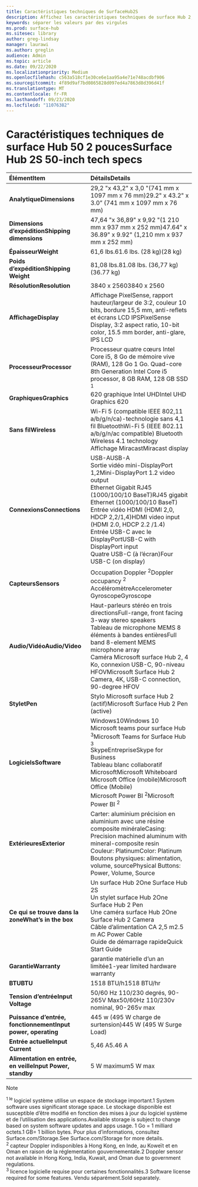 ```yaml
---
title: Caractéristiques techniques de SurfaceHub2S
description: Affichez les caractéristiques techniques de surface Hub 2, dont le stylo, l’appareil photo et les spécifications de batteries mobiles facultatives.
keywords: séparer les valeurs par des virgules
ms.prod: surface-hub
ms.sitesec: library
author: greg-lindsay
manager: laurawi
ms.author: greglin
audience: Admin
ms.topic: article
ms.date: 09/22/2020
ms.localizationpriority: Medium
ms.openlocfilehash: c563a518cf1e30ce6e1aa95a4e71e748acdbf906
ms.sourcegitcommit: 4f89d9af7bd0865828d097ed4a7863d8d396d41f
ms.translationtype: MT
ms.contentlocale: fr-FR
ms.lasthandoff: 09/23/2020
ms.locfileid: "11076382"
---
```

# <span data-ttu-id="7e027-104">Caractéristiques techniques de surface Hub 50 2 pouces</span><span class="sxs-lookup"><span data-stu-id="7e027-104">Surface Hub 2S 50-inch tech specs</span></span>

|**<span data-ttu-id="7e027-105">Élément</span><span class="sxs-lookup"><span data-stu-id="7e027-105">Item</span></span>**|**<span data-ttu-id="7e027-106">Détails</span><span class="sxs-lookup"><span data-stu-id="7e027-106">Details</span></span>**|
|:------ |:--------- |
|**<span data-ttu-id="7e027-107">Analytique</span><span class="sxs-lookup"><span data-stu-id="7e027-107">Dimensions</span></span>**| <span data-ttu-id="7e027-108">29,2 "x 43,2" x 3,0 "(741 mm x 1097 mm x 76 mm)</span><span class="sxs-lookup"><span data-stu-id="7e027-108">29.2" x 43.2" x 3.0” (741 mm x 1097 mm x 76 mm)</span></span> |
|**<span data-ttu-id="7e027-109">Dimensions d’expédition</span><span class="sxs-lookup"><span data-stu-id="7e027-109">Shipping dimensions</span></span>**| <span data-ttu-id="7e027-110">47,64 "x 36,89" x 9,92 "(1 210 mm x 937 mm x 252 mm)</span><span class="sxs-lookup"><span data-stu-id="7e027-110">47.64" x 36.89" x 9.92" (1,210 mm x 937 mm x 252 mm)</span></span>|
|**<span data-ttu-id="7e027-111">Épaisseur</span><span class="sxs-lookup"><span data-stu-id="7e027-111">Weight</span></span>**| <span data-ttu-id="7e027-112">61,6 lbs.</span><span class="sxs-lookup"><span data-stu-id="7e027-112">61.6 lbs.</span></span> <span data-ttu-id="7e027-113">(28 kg)</span><span class="sxs-lookup"><span data-stu-id="7e027-113">(28 kg)</span></span> |
|**<span data-ttu-id="7e027-114">Poids d’expédition</span><span class="sxs-lookup"><span data-stu-id="7e027-114">Shipping Weight</span></span>**| <span data-ttu-id="7e027-115">81,08 lbs.</span><span class="sxs-lookup"><span data-stu-id="7e027-115">81.08 lbs.</span></span> <span data-ttu-id="7e027-116">(36,77 kg)</span><span class="sxs-lookup"><span data-stu-id="7e027-116">(36.77 kg)</span></span> |
|**<span data-ttu-id="7e027-117">Résolution</span><span class="sxs-lookup"><span data-stu-id="7e027-117">Resolution</span></span>**| <span data-ttu-id="7e027-118">3840 x 2560</span><span class="sxs-lookup"><span data-stu-id="7e027-118">3840 x 2560</span></span> |
|**<span data-ttu-id="7e027-119">Affichage</span><span class="sxs-lookup"><span data-stu-id="7e027-119">Display</span></span>**| <span data-ttu-id="7e027-120">Affichage PixelSense, rapport hauteur/largeur de 3:2, couleur 10 bits, bordure 15,5 mm, anti-reflets et écrans LCD IPS</span><span class="sxs-lookup"><span data-stu-id="7e027-120">PixelSense Display, 3:2 aspect ratio, 10-bit color, 15.5 mm border, anti-glare, IPS LCD</span></span> |
|**<span data-ttu-id="7e027-121">Processeur</span><span class="sxs-lookup"><span data-stu-id="7e027-121">Processor</span></span>**| <span data-ttu-id="7e027-122">Processeur quatre cœurs Intel Core i5, 8 Go de mémoire vive (RAM), 128 Go 1 Go. <sup></span><span class="sxs-lookup"><span data-stu-id="7e027-122">Quad-core 8th Generation Intel Core i5 processor, 8 GB RAM, 128 GB SSD <sup>1</span></span></sup> |
|**<span data-ttu-id="7e027-123">Graphiques</span><span class="sxs-lookup"><span data-stu-id="7e027-123">Graphics</span></span>**| <span data-ttu-id="7e027-124">620 graphique Intel UHD</span><span class="sxs-lookup"><span data-stu-id="7e027-124">Intel UHD Graphics 620</span></span> |
|**<span data-ttu-id="7e027-125">Sans fil</span><span class="sxs-lookup"><span data-stu-id="7e027-125">Wireless</span></span>**| <span data-ttu-id="7e027-126">Wi-Fi 5 (compatible IEEE 802,11 a/b/g/n/ca)-technologie sans 4,1 fil Bluetooth</span><span class="sxs-lookup"><span data-stu-id="7e027-126">Wi-Fi 5 (IEEE 802.11 a/b/g/n/ac compatible) Bluetooth Wireless 4.1 technology</span></span> <br> <span data-ttu-id="7e027-127">Affichage Miracast</span><span class="sxs-lookup"><span data-stu-id="7e027-127">Miracast display</span></span> |
|**<span data-ttu-id="7e027-128">Connexions</span><span class="sxs-lookup"><span data-stu-id="7e027-128">Connections</span></span>**| <span data-ttu-id="7e027-129">USB-A</span><span class="sxs-lookup"><span data-stu-id="7e027-129">USB-A</span></span> <br> <span data-ttu-id="7e027-130">Sortie vidéo mini-DisplayPort 1,2</span><span class="sxs-lookup"><span data-stu-id="7e027-130">Mini-DisplayPort 1.2 video output</span></span> <br> <span data-ttu-id="7e027-131">Ethernet Gigabit RJ45 (1000/100/10 BaseT)</span><span class="sxs-lookup"><span data-stu-id="7e027-131">RJ45 gigabit Ethernet (1000/100/10 BaseT)</span></span> <br> <span data-ttu-id="7e027-132">Entrée vidéo HDMI (HDMI 2,0, HDCP 2,2/1,4)</span><span class="sxs-lookup"><span data-stu-id="7e027-132">HDMI video input (HDMI 2.0, HDCP 2.2 /1.4)</span></span> <br> <span data-ttu-id="7e027-133">Entrée USB-C avec le DisplayPort</span><span class="sxs-lookup"><span data-stu-id="7e027-133">USB-C with DisplayPort input</span></span> <br> <span data-ttu-id="7e027-134">Quatre USB-C (à l’écran)</span><span class="sxs-lookup"><span data-stu-id="7e027-134">Four USB-C (on display)</span></span> |
|**<span data-ttu-id="7e027-135">Capteurs</span><span class="sxs-lookup"><span data-stu-id="7e027-135">Sensors</span></span>**| <span data-ttu-id="7e027-136">Occupation Doppler <sup> 2</span><span class="sxs-lookup"><span data-stu-id="7e027-136">Doppler occupancy <sup>2</span></span></sup> <br> <span data-ttu-id="7e027-137">Accéléromètre</span><span class="sxs-lookup"><span data-stu-id="7e027-137">Accelerometer</span></span> <br> <span data-ttu-id="7e027-138">Gyroscope</span><span class="sxs-lookup"><span data-stu-id="7e027-138">Gyroscope</span></span> |
|**<span data-ttu-id="7e027-139">Audio/Vidéo</span><span class="sxs-lookup"><span data-stu-id="7e027-139">Audio/Video</span></span>**| <span data-ttu-id="7e027-140">Haut-parleurs stéréo en trois directions</span><span class="sxs-lookup"><span data-stu-id="7e027-140">Full-range, front facing 3-way stereo speakers</span></span> <br> <span data-ttu-id="7e027-141">Tableau de microphone MEMS 8 éléments à bandes entières</span><span class="sxs-lookup"><span data-stu-id="7e027-141">Full band 8-element MEMS microphone array</span></span> <br> <span data-ttu-id="7e027-142">Caméra Microsoft surface Hub 2, 4 Ko, connexion USB-C, 90-niveau HFOV</span><span class="sxs-lookup"><span data-stu-id="7e027-142">Microsoft Surface Hub 2 Camera, 4K, USB-C connection, 90-degree HFOV</span></span> |
|**<span data-ttu-id="7e027-143">Stylet</span><span class="sxs-lookup"><span data-stu-id="7e027-143">Pen</span></span>**| <span data-ttu-id="7e027-144">Stylo Microsoft surface Hub 2 (actif)</span><span class="sxs-lookup"><span data-stu-id="7e027-144">Microsoft Surface Hub 2 Pen (active)</span></span> |
|**<span data-ttu-id="7e027-145">Logiciels</span><span class="sxs-lookup"><span data-stu-id="7e027-145">Software</span></span>**| <span data-ttu-id="7e027-146">Windows10</span><span class="sxs-lookup"><span data-stu-id="7e027-146">Windows 10</span></span> <br> <span data-ttu-id="7e027-147">Microsoft teams pour surface Hub <sup> 3</span><span class="sxs-lookup"><span data-stu-id="7e027-147">Microsoft Teams for Surface Hub <sup>3</span></span></sup> <br> <span data-ttu-id="7e027-148">SkypeEntreprise</span><span class="sxs-lookup"><span data-stu-id="7e027-148">Skype for Business</span></span> <br> <span data-ttu-id="7e027-149">Tableau blanc collaboratif Microsoft</span><span class="sxs-lookup"><span data-stu-id="7e027-149">Microsoft Whiteboard</span></span> <br> <span data-ttu-id="7e027-150">Microsoft Office (mobile)</span><span class="sxs-lookup"><span data-stu-id="7e027-150">Microsoft Office (Mobile)</span></span> <br> <span data-ttu-id="7e027-151">Microsoft Power BI <sup> 2</span><span class="sxs-lookup"><span data-stu-id="7e027-151">Microsoft Power BI <sup>2</span></span></sup> |
|**<span data-ttu-id="7e027-152">Extérieures</span><span class="sxs-lookup"><span data-stu-id="7e027-152">Exterior</span></span>**| <span data-ttu-id="7e027-153">Carter: aluminium précision en aluminium avec une résine composite minérale</span><span class="sxs-lookup"><span data-stu-id="7e027-153">Casing: Precision machined aluminum with mineral-composite resin</span></span> <br> <span data-ttu-id="7e027-154">Couleur: Platinum</span><span class="sxs-lookup"><span data-stu-id="7e027-154">Color: Platinum</span></span> <br> <span data-ttu-id="7e027-155">Boutons physiques: alimentation, volume, source</span><span class="sxs-lookup"><span data-stu-id="7e027-155">Physical Buttons: Power, Volume, Source</span></span> |
|**<span data-ttu-id="7e027-156">Ce qui se trouve dans la zone</span><span class="sxs-lookup"><span data-stu-id="7e027-156">What’s in the box</span></span>**| <span data-ttu-id="7e027-157">Un surface Hub 2</span><span class="sxs-lookup"><span data-stu-id="7e027-157">One Surface Hub 2S</span></span> <br> <span data-ttu-id="7e027-158">Un stylet surface Hub 2</span><span class="sxs-lookup"><span data-stu-id="7e027-158">One Surface Hub 2 Pen</span></span>  <br> <span data-ttu-id="7e027-159">Une caméra surface Hub 2</span><span class="sxs-lookup"><span data-stu-id="7e027-159">One Surface Hub 2 Camera</span></span> <br> <span data-ttu-id="7e027-160">Câble d’alimentation CA 2,5 m</span><span class="sxs-lookup"><span data-stu-id="7e027-160">2.5 m AC Power Cable</span></span> <br> <span data-ttu-id="7e027-161">Guide de démarrage rapide</span><span class="sxs-lookup"><span data-stu-id="7e027-161">Quick Start Guide</span></span> |
|**<span data-ttu-id="7e027-162">Garantie</span><span class="sxs-lookup"><span data-stu-id="7e027-162">Warranty</span></span>**| <span data-ttu-id="7e027-163">garantie matérielle d’un an limitée</span><span class="sxs-lookup"><span data-stu-id="7e027-163">1-year limited hardware warranty</span></span> |
|**<span data-ttu-id="7e027-164">BTU</span><span class="sxs-lookup"><span data-stu-id="7e027-164">BTU</span></span>**| <span data-ttu-id="7e027-165">1518 BTU/h</span><span class="sxs-lookup"><span data-stu-id="7e027-165">1518 BTU/hr</span></span> |
|**<span data-ttu-id="7e027-166">Tension d’entrée</span><span class="sxs-lookup"><span data-stu-id="7e027-166">Input Voltage</span></span>**| <span data-ttu-id="7e027-167">50/60 Hz 110/230 degrés, 90-265V Max</span><span class="sxs-lookup"><span data-stu-id="7e027-167">50/60Hz 110/230v nominal, 90-265v max</span></span> |
|**<span data-ttu-id="7e027-168">Puissance d’entrée, fonctionnement</span><span class="sxs-lookup"><span data-stu-id="7e027-168">Input power, operating</span></span>**| <span data-ttu-id="7e027-169">445 w (495 W charge de surtension)</span><span class="sxs-lookup"><span data-stu-id="7e027-169">445 W (495 W Surge Load)</span></span> |
|**<span data-ttu-id="7e027-170">Entrée actuelle</span><span class="sxs-lookup"><span data-stu-id="7e027-170">Input Current</span></span>**| <span data-ttu-id="7e027-171">5,46 A</span><span class="sxs-lookup"><span data-stu-id="7e027-171">5.46 A</span></span> |
|**<span data-ttu-id="7e027-172">Alimentation en entrée, en veille</span><span class="sxs-lookup"><span data-stu-id="7e027-172">Input Power, standby</span></span>**| <span data-ttu-id="7e027-173">5 W maximum</span><span class="sxs-lookup"><span data-stu-id="7e027-173">5 W max</span></span>  |

> [!NOTE]
> <sup><span data-ttu-id="7e027-174">1 le </sup> logiciel système utilise un espace de stockage important.</span><span class="sxs-lookup"><span data-stu-id="7e027-174">1</sup> System software uses significant storage space.</span></span> <span data-ttu-id="7e027-175">Le stockage disponible est susceptible d’être modifié en fonction des mises à jour du logiciel système et de l’utilisation des applications.</span><span class="sxs-lookup"><span data-stu-id="7e027-175">Available storage is subject to change based on system software updates and apps usage.</span></span> <span data-ttu-id="7e027-176">1 Go = 1 milliard octets.</span><span class="sxs-lookup"><span data-stu-id="7e027-176">1 GB= 1 billion bytes.</span></span> <span data-ttu-id="7e027-177">Pour plus d’informations, consultez Surface.com/Storage.</span><span class="sxs-lookup"><span data-stu-id="7e027-177">See Surface.com/Storage for more details.</span></span> <br> <sup><span data-ttu-id="7e027-178">2 </sup> capteur Doppler indisponibles à Hong Kong, en Inde, au Koweït et en Oman en raison de la réglementation gouvernementale.</span><span class="sxs-lookup"><span data-stu-id="7e027-178">2</sup> Doppler sensor not available in Hong Kong, India, Kuwait, and Oman  due to government regulations.</span></span>
<br> <sup><span data-ttu-id="7e027-179">3 </sup> licence logicielle requise pour certaines fonctionnalités.</span><span class="sxs-lookup"><span data-stu-id="7e027-179">3</sup> Software license required for some features.</span></span> <span data-ttu-id="7e027-180">Vendu séparément.</span><span class="sxs-lookup"><span data-stu-id="7e027-180">Sold separately.</span></span><br> 
